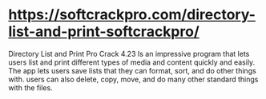 # https://softcrackpro.com/directory-list-and-print-softcrackpro/
Directory List and Print Pro Crack 4.23  Is an impressive program that lets users list and print different types of media and content quickly and easily. The app lets users save lists that they can format, sort, and do other things with. users can also delete, copy, move, and do many other standard things with the files.
